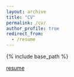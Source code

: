 ```yaml
---
layout: archive
title: "CV"
permalink: /cv/
author_profile: true
redirect_from:
  - /resume
---
```


{% include base_path %}

[resume](https://drive.google.com/file/d/131gPK632AyhKR05E2YNktMr8Nb9HXcvz/view?usp=sharing)
